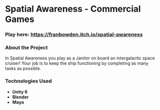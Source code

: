 # Spatial Awareness - Commercial Games
### Play here: https://franbowden.itch.io/spatial-awareness
### About the Project
In Spatial Awareness you play as a Janitor on board an intergalactic space cruiser! Your job is to keep the ship functioning by completing as many tasks as possible. 


### Technologies Used
- **Unity 6**
- **Blender**
- **Maya**
